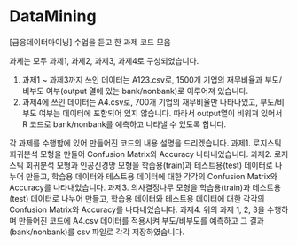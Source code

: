 # DataMining
[금융데이터마이닝] 수업을 듣고 한 과제 코드 모음


과제는 모두 과제1, 과제2, 과제3, 과제4로 구성되었습니다.
1) 과제1 ~ 과제3까지 쓰인 데이터는 A123.csv로, 1500개 기업의 재무비율과 부도/비부도 여부(output 열에 있는 bank/nonbank)로 이루어져 있습니다. 
2) 과제4에 쓰인 데이터는 A4.csv로, 700개 기업의 재무비율만 나타나있고, 부도/비부도 여부는 데이터에 포함되어 있지 않습니다. 따라서 output열이 비워져 있어서 R 코드로 bank/nonbank를 예측하고 나타낼 수 있도록 합니다.

각 과제를 수행함에 있어 만들어진 코드의 내용 설명을 드리겠습니다.
과제1. 로지스틱 회귀분석 모형을 만들어 Confusion Matrix와 Accuracy 나타내었습니다.
과제2. 로지스틱 회귀분석 모형과 인공신경망 모형을 학습용(train)과 테스트용(test) 데이터로 나누어 만들고, 학습용 데이터와 테스트용 데이터에 대한 각각의 Confusion Matrix와 Accuracy를 나타내었습니다.
과제3. 의사결정나무 모형을 학습용(train)과 테스트용(test) 데이터로 나누어 만들고, 학습용 데이터와 테스트용 데이터에 대한 각각의 Confusion Matrix와 Accuracy를 나타내었습니다.
과제4. 위의 과제 1, 2, 3을 수행하며 만들어진 코드에 A4.csv 데이터를 적용시켜 부도/비부도를 예측하고 그 결과(bank/nonbank)를 csv 파일로 각각 저장하였습니다.
